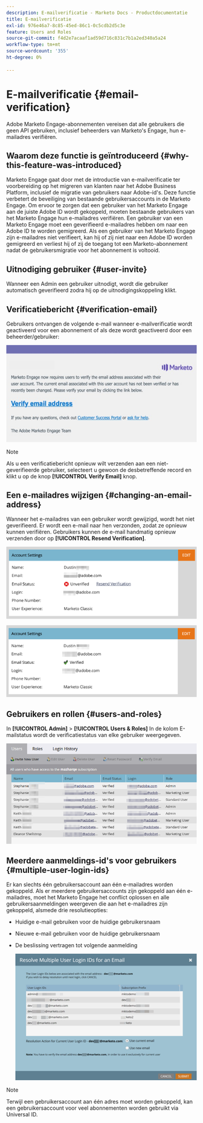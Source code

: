 ```yaml
---
description: E-mailverificatie - Marketo Docs - Productdocumentatie
title: E-mailverificatie
exl-id: 976e46a7-8c85-45ed-86c1-0c5cdb2d5c3e
feature: Users and Roles
source-git-commit: f4d2e7acaaf1ad59d716c831c7b1a2ed340a5a24
workflow-type: tm+mt
source-wordcount: '355'
ht-degree: 0%

---
```


# E-mailverificatie {#email-verification}

Adobe Marketo Engage-abonnementen vereisen dat alle gebruikers die geen API gebruiken, inclusief beheerders van Marketo&#39;s Engage, hun e-mailadres verifiëren.

## Waarom deze functie is geïntroduceerd {#why-this-feature-was-introduced}

Marketo Engage gaat door met de introductie van e-mailverificatie ter voorbereiding op het migreren van klanten naar het Adobe Business Platform, inclusief de migratie van gebruikers naar Adobe-id&#39;s. Deze functie verbetert de beveiliging van bestaande gebruikersaccounts in de Marketo Engage. Om ervoor te zorgen dat een gebruiker van het Marketo Engage aan de juiste Adobe ID wordt gekoppeld, moeten bestaande gebruikers van het Marketo Engage hun e-mailadres verifiëren. Een gebruiker van een Marketo Engage moet een geverifieerd e-mailadres hebben om naar een Adobe ID te worden gemigreerd. Als een gebruiker van het Marketo Engage zijn e-mailadres niet verifieert, kan hij of zij niet naar een Adobe ID worden gemigreerd en verliest hij of zij de toegang tot een Marketo-abonnement nadat de gebruikersmigratie voor het abonnement is voltooid.

## Uitnodiging gebruiker {#user-invite}

Wanneer een Admin een gebruiker uitnodigt, wordt die gebruiker automatisch geverifieerd zodra hij op de uitnodigingskoppeling klikt.

## Verificatiebericht {#verification-email}

Gebruikers ontvangen de volgende e-mail wanneer e-mailverificatie wordt geactiveerd voor een abonnement of als deze wordt geactiveerd door een beheerder/gebruiker:

![](assets/email-verification-1.png)

>[!NOTE]
>
>Als u een verificatiebericht opnieuw wilt verzenden aan een niet-geverifieerde gebruiker, selecteert u gewoon de desbetreffende record en klikt u op de knop **[!UICONTROL Verify Email]** knop.

## Een e-mailadres wijzigen {#changing-an-email-address}

Wanneer het e-mailadres van een gebruiker wordt gewijzigd, wordt het niet geverifieerd. Er wordt een e-mail naar hen verzonden, zodat ze opnieuw kunnen verifiëren. Gebruikers kunnen de e-mail handmatig opnieuw verzenden door op **[!UICONTROL Resend Verification]**.

![](assets/email-verification-2.png)

![](assets/email-verification-3.png)

## Gebruikers en rollen {#users-and-roles}

In **[!UICONTROL Admin]** > **[!UICONTROL Users & Roles]** In de kolom E-mailstatus wordt de verificatiestatus van elke gebruiker weergegeven.

![](assets/email-verification-4.png)

## Meerdere aanmeldings-id&#39;s voor gebruikers {#multiple-user-login-ids}

Er kan slechts één gebruikersaccount aan één e-mailadres worden gekoppeld. Als er meerdere gebruikersaccounts zijn gekoppeld aan één e-mailadres, moet het Marketo Engage het conflict oplossen en alle gebruikersaanmeldingen weergeven die aan het e-mailadres zijn gekoppeld, alsmede drie resolutieopties:

* Huidige e-mail gebruiken voor de huidige gebruikersnaam
* Nieuwe e-mail gebruiken voor de huidige gebruikersnaam
* De beslissing vertragen tot volgende aanmelding

  ![](assets/email-verification-5.png)

>[!NOTE]
>
>Terwijl een gebruikersaccount aan één adres moet worden gekoppeld, kan een gebruikersaccount voor veel abonnementen worden gebruikt via Universal ID.
